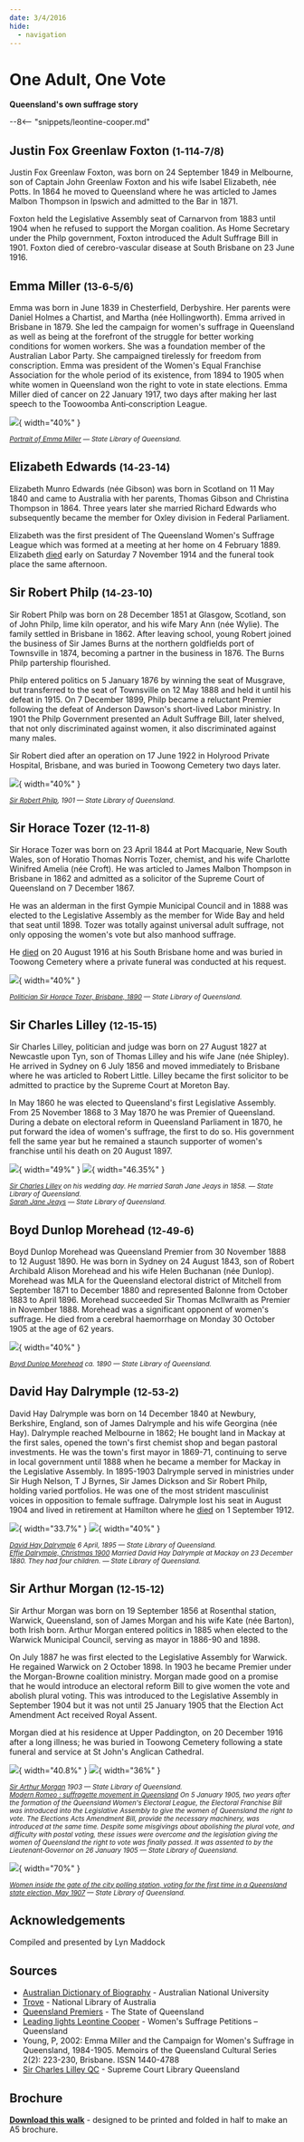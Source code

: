 ```yaml
---
date: 3/4/2016
hide:
  - navigation
---
```


# One Adult, One Vote

**Queensland's own suffrage story** 

<!--
???+ directions "Directions" 

    Starting point
    Walking directions to first headstone... is the grave of...
    
    ![](../assets/404.png){ width="15%" }
-->

--8<-- "snippets/leontine-cooper.md"

<!--
??? directions "Directions" 

    Walking directions to next headstone... is the grave of...
    
    ![](../assets/404.png){ width="15%" }
-->

## Justin Fox Greenlaw Foxton <small>(1‑114‑7/8)</small>

Justin Fox Greenlaw Foxton, was born on 24 September 1849 in Melbourne, son of Captain John Greenlaw Foxton and his wife Isabel Elizabeth, née Potts. In 1864 he moved to Queensland where he was articled to James Malbon Thompson in Ipswich and admitted to the Bar in 1871. 

Foxton held the Legislative Assembly seat of Carnarvon from 1883 until 1904 when he refused to support the Morgan coalition. As Home Secretary under the Philp government, Foxton introduced the Adult Suffrage Bill in 1901. Foxton died of cerebro-vascular disease at South Brisbane on 23 June 1916.

## Emma Miller <small>(13‑6‑5/6)</small>

Emma was born in June 1839 in Chesterfield, Derbyshire. Her parents were Daniel Holmes a Chartist, and Martha (née Hollingworth). Emma arrived in Brisbane in 1879. She led the campaign for women's suffrage in Queensland as well as being at the forefront of the struggle for better working conditions for women workers. She was a foundation member of the Australian Labor Party. She campaigned tirelessly for freedom from conscription. Emma was president of the Women's Equal Franchise Association for the whole period of its existence, from 1894 to 1905 when white women in Queensland won the right to vote in state elections. Emma Miller died of cancer on 22 January 1917, two days after making her last speech to the Toowoomba Anti‑conscription League.


![](../assets/emma-miller-portrait.jpg){ width="40%" }  

*<small>[Portrait of Emma Miller](http://onesearch.slq.qld.gov.au/permalink/f/1upgmng/slq_alma21218036320002061) — State Library of Queensland.</small>*

## Elizabeth Edwards <small>(14‑23‑14)</small>

Elizabeth Munro Edwards (née Gibson) was born in Scotland on 11 May 1840 and came to Australia with her parents, Thomas Gibson and Christina Thompson in 1864. Three years later she married Richard Edwards who subsequently became the member for Oxley division in Federal Parliament. 

Elizabeth was the first president of The Queensland Women's Suffrage League which was formed at a meeting at her home on 4 February 1889. Elizabeth [died](https://trove.nla.gov.au/newspaper/article/19994589) early on Saturday 7 November 1914 and the funeral took place the same afternoon. 

## Sir Robert Philp <small>(14‑23‑10)</small>

Sir Robert Philp was born on 28 December 1851 at Glasgow, Scotland, son of John Philp, lime kiln operator, and his wife Mary Ann (née Wylie). The family settled in Brisbane in 1862. After leaving school, young Robert joined the business of Sir James Burns at the northern goldfields port of Townsville in 1874, becoming a partner in the business in 1876. The Burns Philp partership flourished. 

Philp entered politics on 5 January 1876 by winning the seat of Musgrave, but transferred to the seat of Townsville on 12 May 1888 and held it until his defeat in 1915. On 7 December 1899, Philp became a reluctant Premier following the defeat of Anderson Dawson's short-lived Labor ministry. In 1901 the Philp Government presented an Adult Suffrage Bill, later shelved, that not only discriminated against women, it also discriminated against many males. 

Sir Robert died after an operation on 17 June 1922 in Holyrood Private Hospital, Brisbane, and was buried in Toowong Cemetery two days later. 


![](../assets/sir-robert-philp.jpg){ width="40%" }  

*<small>[Sir Robert Philp](http://onesearch.slq.qld.gov.au/permalink/f/1upgmng/slq_digitool194435), 1901 — State Library of Queensland.</small>*

## Sir Horace Tozer <small>(12‑11‑8)</small>

Sir Horace Tozer was born on 23 April 1844 at Port Macquarie, New South Wales, son of Horatio Thomas Norris Tozer, chemist, and his wife Charlotte Winifred Amelia (née Croft). He was articled to James Malbon Thompson in Brisbane in 1862 and admitted as a solicitor of the Supreme Court of Queensland on 7 December 1867. 

He was an alderman in the first Gympie Municipal Council and in 1888 was elected to the Legislative Assembly as the member for Wide Bay and held that seat until 1898. Tozer was totally against universal adult suffrage, not only opposing the women's vote but also manhood suffrage. 

He [died](https://trove.nla.gov.au/newspaper/article/187224133) on 20 August 1916 at his South Brisbane home and was buried in Toowong Cemetery where a private funeral was conducted at his request. 

![](../assets/sir-horace-tozer.jpg){ width="40%" }  

*<small>[Politician Sir Horace Tozer, Brisbane, 1890](http://onesearch.slq.qld.gov.au/permalink/f/1upgmng/slq_alma21218036320002061) — State Library of Queensland.</small>*

## Sir Charles Lilley <small>(12‑15‑15)</small>

Sir Charles Lilley, politician and judge was born on 27 August 1827 at Newcastle upon Tyn, son of Thomas Lilley and his wife Jane (née Shipley). He arrived in Sydney on 6 July 1856 and moved immediately to Brisbane where he was articled to Robert Little. Lilley became the first solicitor to be admitted to practice by the Supreme Court at Moreton Bay. 

In May 1860 he was elected to Queensland's first Legislative Assembly. From 25 November 1868 to 3 May 1870 he was Premier of Queensland. During a debate on electoral reform in Queensland Parliament in 1870, he put forward the idea of women's suffrage, the first to do so. His government fell the same year but he remained a staunch supporter of women's franchise until his death on 20 August 1897. 

![](../assets/sir-charles-lilley-1858.jpg){ width="49%" }  ![](../assets/sarah-jane-jeays.jpg){ width="46.35%" } 

*<small>[Sir Charles Lilley](http://onesearch.slq.qld.gov.au/permalink/f/1upgmng/slq_alma21218197120002061) on his wedding day. He married Sarah Jane Jeays in 1858. — State Library of Queensland.</small>* <br>
*<small>[Sarah Jane Jeays](http://onesearch.slq.qld.gov.au/permalink/f/1upgmng/slq_alma21218235890002061) — State Library of Queensland.</small>*

## Boyd Dunlop Morehead <small>(12‑49‑6)</small>

Boyd Dunlop Morehead was Queensland Premier from 30 November 1888 to 12 August 1890. He was born in Sydney on 24 August 1843, son of Robert Archibald Alison Morehead and his wife Helen Buchanan (née Dunlop). Morehead was MLA for the Queensland electoral district of Mitchell from September 1871 to December 1880 and represented Balonne from October 1883 to April 1896. Morehead succeeded Sir Thomas McIlwraith as Premier in November 1888. Morehead was a significant opponent of women's suffrage. He died from a cerebral haemorrhage on Monday 30 October 1905 at the age of 62 years.

![](../assets/boyd-dunlop-morehead.jpg){ width="40%" }  

*<small>[Boyd Dunlop Morehead](http://onesearch.slq.qld.gov.au/permalink/f/1upgmng/slq_alma21218973050002061) ca. 1890 — State Library of Queensland.</small>*

## David Hay Dalrymple <small>(12‑53‑2)</small>

David Hay Dalrymple was born on 14 December 1840 at Newbury, Berkshire, England, son of James Dalrymple and his wife Georgina (née Hay). Dalrymple reached Melbourne in 1862; He bought land in Mackay at the first sales, opened the town's first chemist shop and began pastoral investments. He was the town's first mayor in 1869-71, continuing to serve in local government until 1888 when he became a member for Mackay in the Legislative Assembly. In 1895-1903 Dalrymple served in ministries under Sir Hugh Nelson, T J Byrnes, Sir James Dickson and Sir Robert Philp, holding varied portfolios. He was one of the most strident masculinist voices in opposition to female suffrage. Dalrymple lost his seat in August 1904 and lived in retirement at Hamilton where he [died](https://trove.nla.gov.au/newspaper/article/19851385) on 1 September 1912.

![](../assets/david-hay-dalrymple.jpg){ width="33.7%" } ![](../assets/effie-dalrymple.jpg){ width="40%" }  

*<small>[David Hay Dalrymple](http://onesearch.slq.qld.gov.au/permalink/f/1upgmng/slq_digitool15986) 6 April, 1895 — State Library of Queensland.</small>* <br>
*<small>[Effie Dalrymple, Christmas 1900](http://onesearch.slq.qld.gov.au/permalink/f/1upgmng/slq_alma21218791890002061) Married David Hay Dalrymple at Mackay on 23 December 1880. They had four children. — State Library of Queensland.</small>*

## Sir Arthur Morgan <small>(12‑15‑12)</small>

Sir Arthur Morgan was born on 19 September 1856 at Rosenthal station, Warwick, Queensland, son of James Morgan and his wife Kate (née Barton), both Irish born. Arthur Morgan entered politics in 1885 when elected to the Warwick Municipal Council, serving as mayor in 1886-90 and 1898. 

On July 1887 he was first elected to the Legislative Assembly for Warwick. He regained Warwick on 2 October 1898. In 1903 he became Premier under the Morgan-Browne coalition ministry. Morgan made good on a promise that he would introduce an electoral reform Bill to give women the vote and abolish plural voting. This was introduced to the Legislative Assembly in September 1904 but it was not until 25 January 1905 that the Election Act Amendment Act received Royal Assent. 

Morgan died at his residence at Upper Paddington, on 20 December 1916 after a long illness; he was buried in Toowong Cemetery following a state funeral and service at St John's Anglican Cathedral.

![](../assets/sir-arthur-morgan.jpg){ width="40.8%" }  ![](../assets/modern-romeo.jpg){ width="36%" }  


*<small>[Sir Arthur Morgan](http://onesearch.slq.qld.gov.au/permalink/f/1upgmng/slq_alma21219359220002061) 1903 — State Library of Queensland.</small>* <br>
*<small>[Modern Romeo : suffragette movement in Queensland](http://onesearch.slq.qld.gov.au/permalink/f/1upgmng/slq_digitool190519)  On 5 January 1905, two years after the formation of the Queensland Women's Electoral League, the Electoral Franchise Bill was introduced into the Legislative Assembly to give the women of Queensland the right to vote. The Elections Acts Amendment Bill, provide the necessary machinery, was introduced at the same time. Despite some misgivings about abolishing the plural vote, and difficulty with postal voting, these issues were overcome and the legislation giving the women of Queensland the right to vote was finally passed. It was assented to by the Lieutenant‑Governor on 26 January 1905 — State Library of Queensland.</small>*


![](../assets/women-voting-1907.jpg){ width="70%" }  

*<small>[Women inside the gate of the city polling station, voting for the first time in a Queensland state election, May 1907](http://onesearch.slq.qld.gov.au/permalink/f/1upgmng/slq_digitool72579) — State Library of Queensland.</small>*


## Acknowledgements

Compiled and presented by Lyn Maddock

## Sources

- [Australian Dictionary of Biography](https://adb.anu.edu.au) - Australian National University
- [Trove](https://trove.nla.gov.au) - National Library of Australia
- [Queensland Premiers](https://www.qld.gov.au/about/about-queensland/history/premiers) - The State of Queensland
- [Leading lights Leontine Cooper](https://womenssuffragepetitions.wordpress.com/2014/03/31/leading-lights-leontine-cooper/) - Women's Suffrage Petitions – Queensland
- Young, P, 2002: Emma Miller and the Campaign for Women's Suffrage in Queensland, 1984-1905. Memoirs of the Queensland Cultural Series 2(2): 223-230, Brisbane. ISSN 1440-4788
- [Sir Charles Lilley QC](https://www.sclqld.org.au/judicial-papers/judicial-profiles/profiles/clilley) - Supreme Court Library Queensland

<!-- https://hecate.communications-arts.uq.edu.au/files/4639/Centenary%20of%20Women%27s%20Suffrage%20in%20Queensland.pdf -->

<div class="noprint" markdown="1">

## Brochure

**[Download this walk](../assets/guides/sufferage.pdf)** - designed to be printed and folded in half to make an A5 brochure.

</div>
